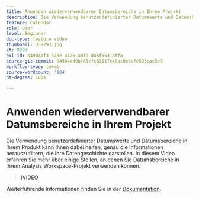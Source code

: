 ```yaml
---
title: Anwenden wiederverwendbarer Datumsbereiche in Ihrem Projekt
description: Die Verwendung benutzerdefinierter Datumswerte und Datumsbereiche in Ihrem Produkt kann Ihnen dabei helfen, genau die Informationen herauszufiltern, die Ihre Datengeschichte darstellen. In diesem Video erfahren Sie mehr über einige Stellen, an denen Sie Datumsbereiche in Ihrem Analysis Workspace-Projekt verwenden können.
feature: Calendar
role: User
level: Beginner
doc-type: feature video
thumbnail: 338293.jpg
kt: 9293
exl-id: a49b4bf3-a28e-4125-a8f9-d46f5531affa
source-git-commit: 84984ad9bf65cfc69117e40ac0e0cfe503cac5e5
workflow-type: tm+mt
source-wordcount: '104'
ht-degree: 100%

---
```


# Anwenden wiederverwendbarer Datumsbereiche in Ihrem Projekt

Die Verwendung benutzerdefinierter Datumswerte und Datumsbereiche in Ihrem Produkt kann Ihnen dabei helfen, genau die Informationen herauszufiltern, die Ihre Datengeschichte darstellen. In diesem Video erfahren Sie mehr über einige Stellen, an denen Sie Datumsbereiche in Ihrem Analysis Workspace-Projekt verwenden können.

>[!VIDEO](https://video.tv.adobe.com/v/338293/?quality=12&learn=on)

Weiterführende Informationen finden Sie in der [Dokumentation](https://experienceleague.adobe.com/docs/analytics/analyze/analysis-workspace/components/calendar-date-ranges/calendar.html?lang=de).
